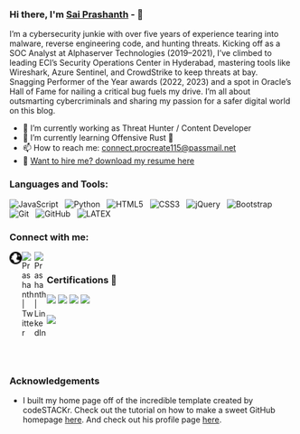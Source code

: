 ### Hi there, I'm [Sai Prashanth](https://github.com/prashanthpulisetti/) -  👋

I’m a cybersecurity junkie with over five years of experience tearing into malware, reverse engineering code, and hunting threats. Kicking off as a SOC Analyst at Alphaserver Technologies (2019–2021), I’ve climbed to leading ECI’s Security Operations Center in Hyderabad, mastering tools like Wireshark, Azure Sentinel, and CrowdStrike to keep threats at bay. Snagging Performer of the Year awards (2022, 2023) and a spot in Oracle’s Hall of Fame for nailing a critical bug fuels my drive. I’m all about outsmarting cybercriminals and sharing my passion for a safer digital world on this blog.

- 🐞 I’m currently working as Threat Hunter / Content Developer
- 🦀 I’m currently learning Offensive Rust 🦀
- 📫 How to reach me: connect.procreate115@passmail.net
- 📝 [Want to hire me? download my resume here](https://drive.google.com/file/d/1xr_90QiB5jgRL8jllD4z22cWcklBrY51/view?usp=sharing)

### Languages and Tools:
![JavaScript](https://img.shields.io/badge/-JavaScript-black?logo=javascript&style=social)&nbsp;&nbsp;
![Python](https://img.shields.io/badge/-Python-black?logo=Python&style=social)&nbsp;&nbsp;
![HTML5](https://img.shields.io/badge/-HTML5-black?logo=html5&style=social)&nbsp;&nbsp;
![CSS3](https://img.shields.io/badge/-CSS3-black?logo=css3&style=social)&nbsp;&nbsp;
![jQuery](https://img.shields.io/badge/-jQuery-black?logo=jquery&style=social)&nbsp;&nbsp;
![Bootstrap](https://img.shields.io/badge/-Bootstrap-black?logo=bootstrap&style=social)&nbsp;&nbsp;
![Git](https://img.shields.io/badge/-Git-black?logo=git&style=social)&nbsp;&nbsp;
![GitHub](https://img.shields.io/badge/-GitHub-black?logo=github&style=social)&nbsp;&nbsp;
![LATEX](https://img.shields.io/badge/-LATEX-black?logo=latex&style=social)&nbsp;&nbsp;

### Connect with me:

[<img align="left" alt="tryhackme.com/p/sprashanth" width="22px" src="https://raw.githubusercontent.com/iconic/open-iconic/master/svg/globe.svg" />][website]
[<img align="left" alt="Prashanth | Twitter" width="22px" src="https://cdn.jsdelivr.net/npm/simple-icons@v3/icons/twitter.svg" />][twitter]
[<img align="left" alt="Prashanth | LinkedIn" width="22px" src="https://cdn.jsdelivr.net/npm/simple-icons@v3/icons/linkedin.svg" />][linkedin]

<br />



### Certifications 📜
<div align=left>
<code><img height="45" src="https://elearnsecurity.com/wp-content/uploads/eJPT.png"></code>
<code><img height="45" src="https://miro.medium.com/max/800/1*xb3RMVfkD4w9BgIGRL9kDw.jpeg"></code>
<code><img height="50" src="https://media.eu.badgr.com/uploads/badges/1c832a65-7006-48c0-9441-5ffab6c9616c.png"></code>
<code><img height="50" src="https://api.accredible.com/v1/frontend/credential_website_embed_image/certificate/88766352"></code>
</div>

<br />

  <img src="https://github-readme-stats.anuraghazra1.vercel.app/api?username=0xPrashanthSec&show_icons=true" />



<br> <br />
<br />


[website]: https://prashanth.blog
[twitter]: https://twitter.com/@prashanthblogs
[linkedin]: https://www.linkedin.com/in/pulisettiprashanth/


### Acknowledgements
- I built my home page off of the incredible template created by codeSTACKr. Check out the tutorial on how to make a sweet GitHub homepage [here](https://www.youtube.com/watch?v=ECuqb5Tv9qI&ab_channel=codeSTACKr). And check out his profile page [here](https://github.com/codeSTACKr).
